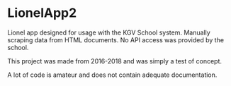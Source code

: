 # LionelApp2
Lionel app designed for usage with the KGV School system. Manually scraping data from HTML documents. No API access was provided by the school. 

This project was made from 2016-2018 and was simply a test of concept.

A lot of code is amateur and does not contain adequate documentation.
